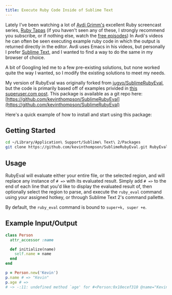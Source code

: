 ```yaml
---
title: Execute Ruby Code Inside of Sublime Text
---
```


Lately I've been watching a lot of [Avdi Grimm's](http://devblog.avdi.org/) excellent Ruby screencast series, [Ruby Tapas](http://devblog.avdi.org/rubytapas/) (if you haven't seen any of these, I strongly recommend you subscribe, or if nothing else, watch the [free episodes](http://devblog.avdi.org/rubytapas-free-monday-episodes/)) In Avdi's videos he can often be seen executing example ruby code in which the output is returned directly in the editor. Avdi uses Emacs in his videos, but personally I prefer [Sublime Text](http://www.sublimetext.com/), and I wanted to find a way to do the same in my browser of choice.

A bit of Googling led me to a few pre-existing solutions, but none worked quite the way I wanted, so I modify the existing solutions to meet my needs. 

My version of RubyEval was originally forked from [jugyo/SublimeRubyEval](https://github.com/jugyo/SublimeRubyEval), but the code is primarily based off of examples privided in [this superuser.com post](http://superuser.com/questions/472413/is-there-a-way-to-execute-and-update-markers-in-sublime-text-2). This package is available as a git repo here: [https://github.com/kevinthompson/SublimeRubyEval](https://github.com/kevinthompson/SublimeRubyEval)

Here's a quick example of how to install and start using this package:

## Getting Started
``` bash
cd ~/Library/Application\ Support/Sublime\ Text\ 2/Packages
git clone https://github.com/kevinthompson/SublimeRubyEval.git RubyEval
```

## Usage
RubyEval will evaluate either your entire file, or the selected region, and will replace any instance of `# =>` with its evaluated result. Simply add `# =>` to the end of each line that you'd like to display the evaluated result of, then optionally select the region to parse, and execute the `ruby_eval` command using your assigned hotkey, or through Sublime Text 2's command pallette.

By default, the `ruby_eval` command is bound to `super+k, super +e`.

## Example Input/Output
``` ruby
class Person
  attr_accessor :name

  def initialize(name)
    self.name = name
  end
end

p = Person.new('Kevin')
p.name # => "Kevin"
p.age # => 
# ~> -:11: undefined method `age' for #<Person:0x10ecef310 @name="Kevin"> (NoMethodError)
```